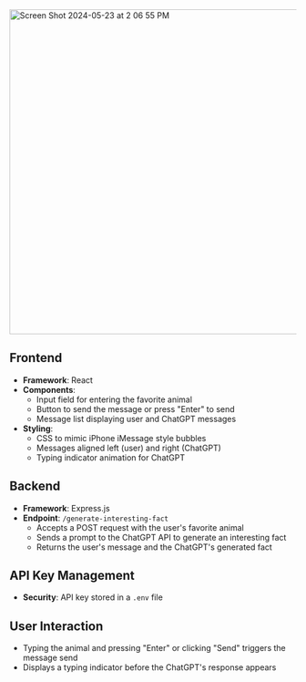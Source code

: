 <img width="570" alt="Screen Shot 2024-05-23 at 2 06 55 PM" src="https://github.com/catherinekomi/fact_generator/assets/64502672/9320b1e7-e8ef-402f-8ead-c15454ba4e8c">

## Frontend

- **Framework**: React
- **Components**:
  - Input field for entering the favorite animal
  - Button to send the message or press "Enter" to send
  - Message list displaying user and ChatGPT messages
- **Styling**:
  - CSS to mimic iPhone iMessage style bubbles
  - Messages aligned left (user) and right (ChatGPT)
  - Typing indicator animation for ChatGPT

## Backend

- **Framework**: Express.js
- **Endpoint**: `/generate-interesting-fact`
  - Accepts a POST request with the user's favorite animal
  - Sends a prompt to the ChatGPT API to generate an interesting fact
  - Returns the user's message and the ChatGPT's generated fact

## API Key Management

- **Security**: API key stored in a `.env` file

## User Interaction

- Typing the animal and pressing "Enter" or clicking "Send" triggers the message send
- Displays a typing indicator before the ChatGPT's response appears
